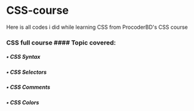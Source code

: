 # CSS-course
Here is all codes i did while learning CSS from ProcoderBD's CSS course

### CSS full course #### Topic covered:
##### • CSS Syntax
##### • CSS Selectors
##### • CSS Comments
##### • CSS Colors
